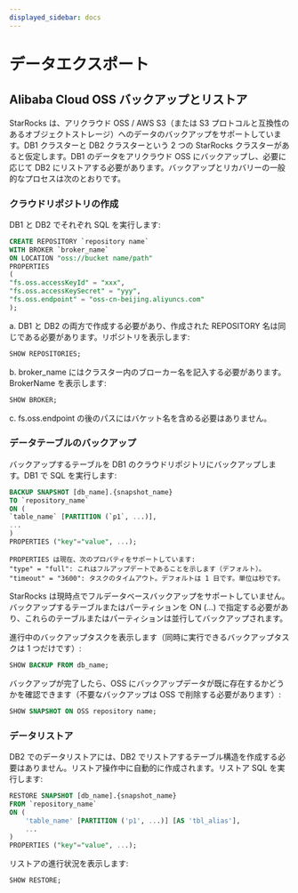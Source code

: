 ```yaml
---
displayed_sidebar: docs
---
```


# データエクスポート

## Alibaba Cloud OSS バックアップとリストア

StarRocks は、アリクラウド OSS / AWS S3（または S3 プロトコルと互換性のあるオブジェクトストレージ）へのデータのバックアップをサポートしています。DB1 クラスターと DB2 クラスターという 2 つの StarRocks クラスターがあると仮定します。DB1 のデータをアリクラウド OSS にバックアップし、必要に応じて DB2 にリストアする必要があります。バックアップとリカバリーの一般的なプロセスは次のとおりです。

### クラウドリポジトリの作成

DB1 と DB2 でそれぞれ SQL を実行します:

```sql
CREATE REPOSITORY `repository name`
WITH BROKER `broker_name`
ON LOCATION "oss://bucket name/path"
PROPERTIES
(
"fs.oss.accessKeyId" = "xxx",
"fs.oss.accessKeySecret" = "yyy",
"fs.oss.endpoint" = "oss-cn-beijing.aliyuncs.com"
);
```

a. DB1 と DB2 の両方で作成する必要があり、作成された REPOSITORY 名は同じである必要があります。リポジトリを表示します:

```sql
SHOW REPOSITORIES;
```

b. broker_name にはクラスター内のブローカー名を記入する必要があります。BrokerName を表示します:

```sql
SHOW BROKER;
```

c. fs.oss.endpoint の後のパスにはバケット名を含める必要はありません。

### データテーブルのバックアップ

バックアップするテーブルを DB1 のクラウドリポジトリにバックアップします。DB1 で SQL を実行します:

```sql
BACKUP SNAPSHOT [db_name].{snapshot_name}
TO `repository_name`
ON (
`table_name` [PARTITION (`p1`, ...)],
...
)
PROPERTIES ("key"="value", ...);
```

```plain text
PROPERTIES は現在、次のプロパティをサポートしています:
"type" = "full": これはフルアップデートであることを示します（デフォルト）。
"timeout" = "3600": タスクのタイムアウト。デフォルトは 1 日です。単位は秒です。
```

StarRocks は現時点でフルデータベースバックアップをサポートしていません。バックアップするテーブルまたはパーティションを ON (...) で指定する必要があり、これらのテーブルまたはパーティションは並行してバックアップされます。

進行中のバックアップタスクを表示します（同時に実行できるバックアップタスクは 1 つだけです）:

```sql
SHOW BACKUP FROM db_name;
```

バックアップが完了したら、OSS にバックアップデータが既に存在するかどうかを確認できます（不要なバックアップは OSS で削除する必要があります）:

```sql
SHOW SNAPSHOT ON OSS repository name; 
```

### データリストア

DB2 でのデータリストアには、DB2 でリストアするテーブル構造を作成する必要はありません。リストア操作中に自動的に作成されます。リストア SQL を実行します:

```sql
RESTORE SNAPSHOT [db_name].{snapshot_name}
FROM `repository_name`
ON (
    'table_name' [PARTITION ('p1', ...)] [AS 'tbl_alias'],
    ...
)
PROPERTIES ("key"="value", ...);
```

リストアの進行状況を表示します:

```sql
SHOW RESTORE;
```